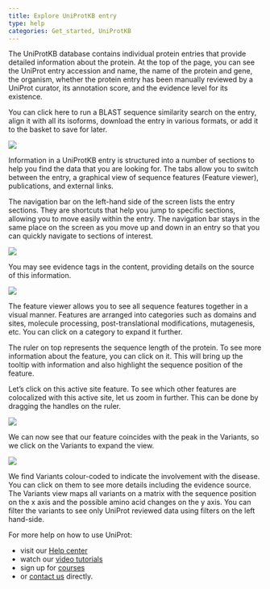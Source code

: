 ```yaml
---
title: Explore UniProtKB entry
type: help
categories: Get_started, UniProtKB
---
```

The UniProtKB database contains individual protein entries that provide detailed information about the protein. At the top of the page, you can see the UniProt entry accession and name, the name of the protein and gene, the organism, whether the protein entry has been manually reviewed by a UniProt curator, its annotation score, and the evidence level for its existence.

You can click here to run a BLAST sequence similarity search on the entry, align it with all its isoforms, download the entry in various formats, or add it to the basket to save for later.

![](https://github.com/ebi-uniprot/uniprot-manual/blob/main/images/Explore%20UniProtKB%20entry_1.png?raw=true)

Information in a UniProtKB entry is structured into a number of sections to help you find the data that you are looking for. The tabs allow you to switch between the entry, a graphical view of sequence features (Feature viewer), publications, and external links.

The navigation bar on the left-hand side of the screen lists the entry sections. They are shortcuts that help you jump to specific sections, allowing you to move easily within the entry. The navigation bar stays in the same place on the screen as you move up and down in an entry so that you can quickly navigate to sections of interest. 

![](https://github.com/ebi-uniprot/uniprot-manual/blob/main/images/Explore%20UniProtKB%20entry_2.png?raw=true)

You may see evidence tags in the content, providing details on the source of this information. 

![](https://github.com/ebi-uniprot/uniprot-manual/blob/main/images/Explore%20UniProtKB%20entry_3.png?raw=true)

The feature viewer allows you to see all sequence features together in a visual manner. Features are arranged into categories such as domains and sites, molecule processing, post-translational modifications, mutagenesis, etc. You can click on a category to expand it further. 

The ruler on top represents the sequence length of the protein. To see more information about the feature, you can click on it. This will bring up the tooltip with information and also highlight the sequence position of the feature.

Let’s click on this active site feature. To see which other features are colocalized with this active site, let us zoom in further. This can be done by dragging the handles on the ruler.

![](https://github.com/ebi-uniprot/uniprot-manual/blob/main/images/Explore%20UniProtKB%20entry_4.png?raw=true)

We can now see that our feature coincides with the peak in the Variants, so we click on the Variants to expand the view.

![](https://github.com/ebi-uniprot/uniprot-manual/blob/main/images/Explore%20UniProtKB%20entry_5a.png?raw=true)

We find Variants colour-coded to indicate the involvement with the disease. You can click on them to see more details including the evidence source. The Variants view maps all variants on a matrix with the sequence position on the x axis and the possible amino acid changes on the y axis. You can filter the variants to see only UniProt reviewed data using filters on the left hand-side. 

For more help on how to use UniProt:
* visit our [Help center](https://www.uniprot.org/help)
* watch our [video tutorials](https://www.youtube.com/c/uniprotvideos/videos)
* sign up for [courses](https://www.ebi.ac.uk/training/search-results?query=uniprot&domain=ebiweb_training&page=1&facets=)
* or [contact us](https://www.uniprot.org/contact) directly.